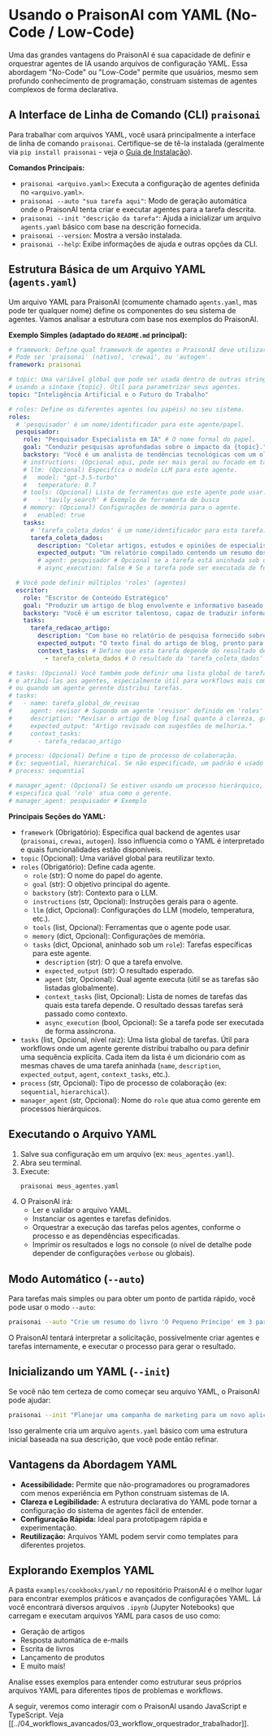 # Usando o PraisonAI com YAML (No-Code / Low-Code)

Uma das grandes vantagens do PraisonAI é sua capacidade de definir e orquestrar agentes de IA usando arquivos de configuração YAML. Essa abordagem "No-Code" ou "Low-Code" permite que usuários, mesmo sem profundo conhecimento de programação, construam sistemas de agentes complexos de forma declarativa.

## A Interface de Linha de Comando (CLI) `praisonai`

Para trabalhar com arquivos YAML, você usará principalmente a interface de linha de comando `praisonai`. Certifique-se de tê-la instalada (geralmente via `pip install praisonai` - veja o [Guia de Instalação](./../01_instalacao/00_instalacao_windows.md)).

**Comandos Principais:**

*   `praisonai <arquivo.yaml>`: Executa a configuração de agentes definida no `<arquivo.yaml>`.
*   `praisonai --auto "sua tarefa aqui"`: Modo de geração automática onde o PraisonAI tenta criar e executar agentes para a tarefa descrita.
*   `praisonai --init "descrição da tarefa"`: Ajuda a inicializar um arquivo `agents.yaml` básico com base na descrição fornecida.
*   `praisonai --version`: Mostra a versão instalada.
*   `praisonai --help`: Exibe informações de ajuda e outras opções da CLI.

## Estrutura Básica de um Arquivo YAML (`agents.yaml`)

Um arquivo YAML para PraisonAI (comumente chamado `agents.yaml`, mas pode ter qualquer nome) define os componentes do seu sistema de agentes. Vamos analisar a estrutura com base nos exemplos do PraisonAI.

**Exemplo Simples (adaptado do `README.md` principal):**

```yaml
# framework: Define qual framework de agentes o PraisonAI deve utilizar por baixo dos panos.
# Pode ser 'praisonai' (nativo), 'crewai', ou 'autogen'.
framework: praisonai

# topic: Uma variável global que pode ser usada dentro de outras strings no YAML
# usando a sintaxe {topic}. Útil para parametrizar seus agentes.
topic: "Inteligência Artificial e o Futuro do Trabalho"

# roles: Define os diferentes agentes (ou papéis) no seu sistema.
roles:
  # 'pesquisador' é um nome/identificador para este agente/papel.
  pesquisador:
    role: "Pesquisador Especialista em IA" # O nome formal do papel.
    goal: "Conduzir pesquisas aprofundadas sobre o impacto da {topic}."
    backstory: "Você é um analista de tendências tecnológicas com um olhar crítico e habilidade para encontrar informações relevantes e dados prospectivos sobre {topic}."
    # instructions: (Opcional aqui, pode ser mais geral ou focado em tarefas específicas)
    # llm: (Opcional) Especifica o modelo LLM para este agente.
    #   model: "gpt-3.5-turbo"
    #   temperature: 0.7
    # tools: (Opcional) Lista de ferramentas que este agente pode usar.
    #   - 'tavily_search' # Exemplo de ferramenta de busca
    # memory: (Opcional) Configurações de memória para o agente.
    #   enabled: true
    tasks:
      # 'tarefa_coleta_dados' é um nome/identificador para esta tarefa.
      tarefa_coleta_dados:
        description: "Coletar artigos, estudos e opiniões de especialistas publicados nos últimos 6 meses sobre o impacto da {topic}. Identificar os principais argumentos, previsões e preocupações."
        expected_output: "Um relatório compilado contendo um resumo dos principais achados, lista de fontes e trechos relevantes. O relatório deve ter no máximo 1000 palavras."
        # agent: pesquisador # Opcional se a tarefa está aninhada sob o 'role' que a executa.
        # async_execution: false # Se a tarefa pode ser executada de forma assíncrona.

  # Você pode definir múltiplos 'roles' (agentes)
  escritor:
    role: "Escritor de Conteúdo Estratégico"
    goal: "Produzir um artigo de blog envolvente e informativo baseado na pesquisa sobre {topic}."
    backstory: "Você é um escritor talentoso, capaz de traduzir informações complexas em conteúdo acessível e cativante para um público geral interessado em tecnologia."
    tasks:
      tarefa_redacao_artigo:
        description: "Com base no relatório de pesquisa fornecido sobre {topic}, escrever um artigo de blog de aproximadamente 800 palavras. O artigo deve ser bem estruturado, com introdução, desenvolvimento dos pontos principais e conclusão. Usar uma linguagem clara e exemplos práticos."
        expected_output: "O texto final do artigo de blog, pronto para publicação, incluindo um título chamativo e sugestões de subtítulos."
        context_tasks: # Define que esta tarefa depende do resultado de outra(s).
          - tarefa_coleta_dados # O resultado da 'tarefa_coleta_dados' do 'pesquisador' será passado como contexto.

# tasks: (Opcional) Você também pode definir uma lista global de tarefas
# e atribuí-las aos agentes, especialmente útil para workflows mais complexos
# ou quando um agente gerente distribui tarefas.
# tasks:
#   - name: tarefa_global_de_revisao
#     agent: revisor # Supondo um agente 'revisor' definido em 'roles'
#     description: "Revisar o artigo de blog final quanto à clareza, gramática e precisão."
#     expected_output: "Artigo revisado com sugestões de melhoria."
#     context_tasks:
#       - tarefa_redacao_artigo

# process: (Opcional) Define o tipo de processo de colaboração.
# Ex: sequential, hierarchical. Se não especificado, um padrão é usado (geralmente sequencial).
# process: sequential

# manager_agent: (Opcional) Se estiver usando um processo hierárquico,
# especifica qual 'role' atua como o gerente.
# manager_agent: pesquisador # Exemplo
```

**Principais Seções do YAML:**

*   `framework` (Obrigatório): Especifica qual backend de agentes usar (`praisonai`, `crewai`, `autogen`). Isso influencia como o YAML é interpretado e quais funcionalidades estão disponíveis.
*   `topic` (Opcional): Uma variável global para reutilizar texto.
*   `roles` (Obrigatório): Define cada agente.
    *   `role` (str): O nome do papel do agente.
    *   `goal` (str): O objetivo principal do agente.
    *   `backstory` (str): Contexto para o LLM.
    *   `instructions` (str, Opcional): Instruções gerais para o agente.
    *   `llm` (dict, Opcional): Configurações do LLM (modelo, temperatura, etc.).
    *   `tools` (list, Opcional): Ferramentas que o agente pode usar.
    *   `memory` (dict, Opcional): Configurações de memória.
    *   `tasks` (dict, Opcional, aninhado sob um `role`): Tarefas específicas para este agente.
        *   `description` (str): O que a tarefa envolve.
        *   `expected_output` (str): O resultado esperado.
        *   `agent` (str, Opcional): Qual agente executa (útil se as tarefas são listadas globalmente).
        *   `context_tasks` (list, Opcional): Lista de nomes de tarefas das quais esta tarefa depende. O resultado dessas tarefas será passado como contexto.
        *   `async_execution` (bool, Opcional): Se a tarefa pode ser executada de forma assíncrona.
*   `tasks` (list, Opcional, nível raiz): Uma lista global de tarefas. Útil para workflows onde um agente gerente distribui trabalho ou para definir uma sequência explícita. Cada item da lista é um dicionário com as mesmas chaves de uma tarefa aninhada (`name`, `description`, `expected_output`, `agent`, `context_tasks`, etc.).
*   `process` (str, Opcional): Tipo de processo de colaboração (ex: `sequential`, `hierarchical`).
*   `manager_agent` (str, Opcional): Nome do `role` que atua como gerente em processos hierárquicos.

## Executando o Arquivo YAML

1.  Salve sua configuração em um arquivo (ex: `meus_agentes.yaml`).
2.  Abra seu terminal.
3.  Execute:
    ```bash
    praisonai meus_agentes.yaml
    ```
4.  O PraisonAI irá:
    *   Ler e validar o arquivo YAML.
    *   Instanciar os agentes e tarefas definidos.
    *   Orquestrar a execução das tarefas pelos agentes, conforme o processo e as dependências especificadas.
    *   Imprimir os resultados e logs no console (o nível de detalhe pode depender de configurações `verbose` ou globais).

## Modo Automático (`--auto`)

Para tarefas mais simples ou para obter um ponto de partida rápido, você pode usar o modo `--auto`:

```bash
praisonai --auto "Crie um resumo do livro 'O Pequeno Príncipe' em 3 parágrafos."
```
O PraisonAI tentará interpretar a solicitação, possivelmente criar agentes e tarefas internamente, e executar o processo para gerar o resultado.

## Inicializando um YAML (`--init`)

Se você não tem certeza de como começar seu arquivo YAML, o PraisonAI pode ajudar:

```bash
praisonai --init "Planejar uma campanha de marketing para um novo aplicativo de fitness"
```
Isso geralmente cria um arquivo `agents.yaml` básico com uma estrutura inicial baseada na sua descrição, que você pode então refinar.

## Vantagens da Abordagem YAML

*   **Acessibilidade:** Permite que não-programadores ou programadores com menos experiência em Python construam sistemas de IA.
*   **Clareza e Legibilidade:** A estrutura declarativa do YAML pode tornar a configuração do sistema de agentes fácil de entender.
*   **Configuração Rápida:** Ideal para prototipagem rápida e experimentação.
*   **Reutilização:** Arquivos YAML podem servir como templates para diferentes projetos.

## Explorando Exemplos YAML

A pasta `examples/cookbooks/yaml/` no repositório PraisonAI é o melhor lugar para encontrar exemplos práticos e avançados de configurações YAML. Lá você encontrará diversos arquivos `.ipynb` (Jupyter Notebooks) que carregam e executam arquivos YAML para casos de uso como:

*   Geração de artigos
*   Resposta automática de e-mails
*   Escrita de livros
*   Lançamento de produtos
*   E muito mais!

Analise esses exemplos para entender como estruturar seus próprios arquivos YAML para diferentes tipos de problemas e workflows.

A seguir, veremos como interagir com o PraisonAI usando JavaScript e TypeScript.
Veja [[../04_workflows_avancados/03_workflow_orquestrador_trabalhador]].
